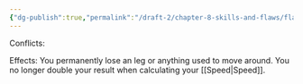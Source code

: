```yaml
---
{"dg-publish":true,"permalink":"/draft-2/chapter-8-skills-and-flaws/flaw-list/rank-5/lost-leg/"}
---
```


Conflicts:

Effects:
You permanently lose an leg or anything used to move around. You no longer double your result when calculating your [[Speed\|Speed]].